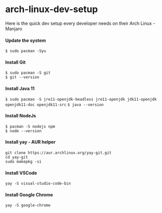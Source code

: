 # arch-linux-dev-setup
Here is the quick dev setup every developer needs on their Arch Linux - Manjaro

#### Update the system
``` $ sudo pacman -Syu ```
#### Install Git
``` $ sudo pacman -S git ``` <br />
``` $ git --version ```
#### Install Java 11
``` $ sudo pacman -S jre11-openjdk-headless jre11-openjdk jdk11-openjdk openjdk11-doc openjdk11-src ```
``` $ java --version ```

#### Install NodeJs
``` $ pacman -S nodejs npm ``` <br />
``` $ node --version ```
#### Install yay - AUR helper
```
git clone https://aur.archlinux.org/yay-git.git
cd yay-git
sudo makepkg -si
```
#### Install VSCode
``` yay -S visual-studio-code-bin ```
#### Install Google Chrome
``` yay -S google-chrome  ```
